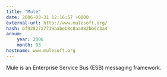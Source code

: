 ```yaml
---
title: "Mule"
date: 2006-03-31 12:16:57 +0000
external-url: http://www.mulesoft.org/
hash: bf92827a7739aabeb8c8aa882bb6c3a4
annum:
    year: 2006
    month: 03
hostname: www.mulesoft.org
---
```


Mule is an Enterprise Service Bus (ESB) messaging framework.
